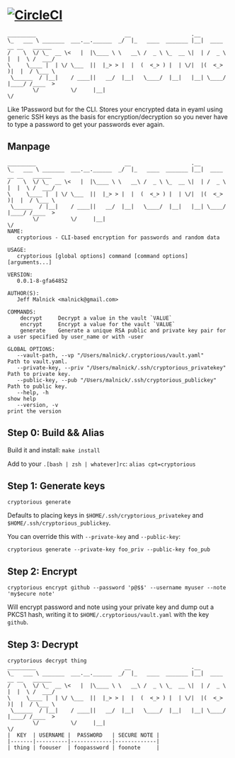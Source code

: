 # [![CircleCI](https://circleci.com/gh/malnick/cryptorious.svg?style=svg)](https://circleci.com/gh/malnick/cryptorious)

```
_________                            __                   .__
\_   ___ \ _______  ___.__.______  _/  |_   ____  _______ |__|  ____   __ __   ______
/    \  \/ \_  __ \<   |  |\____ \ \   __\ /  _ \ \_  __ \|  | /  _ \ |  |  \ /  ___/
\     \____ |  | \/ \___  ||  |_> > |  |  (  <_> ) |  | \/|  |(  <_> )|  |  / \___ \
 \______  / |__|    / ____||   __/  |__|   \____/  |__|   |__| \____/ |____/ /____  >
        \/          \/     |__|                                                   \/
```
Like 1Password but for the CLI. Stores your encrypted data in eyaml using generic SSH keys as the basis for encryption/decryption so you never have to type a password to get your passwords ever again.

## Manpage
```
_________                            __                   .__
\_   ___ \ _______  ___.__.______  _/  |_   ____  _______ |__|  ____   __ __   ______
/    \  \/ \_  __ \<   |  |\____ \ \   __\ /  _ \ \_  __ \|  | /  _ \ |  |  \ /  ___/
\     \____ |  | \/ \___  ||  |_> > |  |  (  <_> ) |  | \/|  |(  <_> )|  |  / \___ \
 \______  / |__|    / ____||   __/  |__|   \____/  |__|   |__| \____/ |____/ /____  >
        \/          \/     |__|                                                   \/
NAME:
   cryptorious - CLI-based encryption for passwords and random data

USAGE:
   cryptorious [global options] command [command options] [arguments...]

VERSION:
   0.0.1-8-gfa64852

AUTHOR(S):
   Jeff Malnick <malnick@gmail.com>

COMMANDS:
    decrypt     Decrypt a value in the vault `VALUE`
    encrypt     Encrypt a value for the vault `VALUE`
    generate    Generate a unique RSA public and private key pair for a user specified by user_name or with -user

GLOBAL OPTIONS:
   --vault-path, --vp "/Users/malnick/.cryptorious/vault.yaml"          Path to vault.yaml.
   --private-key, --priv "/Users/malnick/.ssh/cryptorious_privatekey"   Path to private key.
   --public-key, --pub "/Users/malnick/.ssh/cryptorious_publickey"      Path to public key.
   --help, -h                                                           show help
   --version, -v                                                        print the version
```

## Step 0: Build && Alias

Build it and install: `make install`

Add to your `.[bash | zsh | whatever]rc`: `alias cpt=cryptorious`

## Step 1: Generate keys

```
cryptorious generate 
```

Defaults to placing keys in ```$HOME/.ssh/cryptorious_privatekey``` and ```$HOME/.ssh/cryptorious_publickey```.

You can override this with ```--private-key``` and ```--public-key```:

```
cryptorious generate --private-key foo_priv --public-key foo_pub 
```

## Step 2: Encrypt

```
cryptorious encrypt github --password 'p@$$' --username myuser --note 'my$ecure note'
```

Will encrypt password and note using your private key and dump out a PKCS1 hash, writing it to ```$HOME/.cryptorious/vault.yaml``` with the key `github`.


## Step 3: Decrypt 

```
cryptorious decrypt thing
_________                            __                   .__
\_   ___ \ _______  ___.__.______  _/  |_   ____  _______ |__|  ____   __ __   ______
/    \  \/ \_  __ \<   |  |\____ \ \   __\ /  _ \ \_  __ \|  | /  _ \ |  |  \ /  ___/
\     \____ |  | \/ \___  ||  |_> > |  |  (  <_> ) |  | \/|  |(  <_> )|  |  / \___ \
 \______  / |__|    / ____||   __/  |__|   \____/  |__|   |__| \____/ |____/ /____  >
        \/          \/     |__|                                                   \/
|  KEY  | USERNAME |  PASSWORD   | SECURE NOTE |
|-------|----------|-------------|-------------|
| thing | foouser  | foopassword | foonote     |

```
